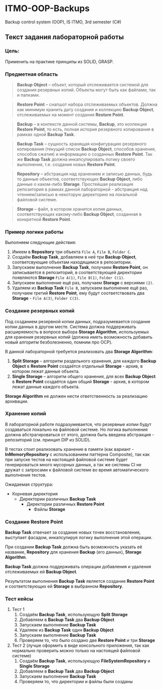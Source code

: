 # ITMO-OOP-Backups
Backup control system (OOP), IS ITMO, 3rd semester (C#)

## Текст задания лабораторной работы

### **Цель:**

Применить на практике принципы из SOLID, GRASP.

### Предметная область

> **Backup Object** – объект, который отслеживается системой для создания резервных копий. Объекты могут быть как файлами, так и папками.
> 

> **Restore Point** – снапшот набора отслеживаемых объектов. Должна как минимум хранить дату создания и коллекцию **Backup Object**, отслеживаемых на момент создания **Restore Point**.
> 

> **Backup** – в контексте данной системы, **Backup**, это коллекция **Restore Point**, то есть, полная история резервного копирования в рамках одной **Backup Task**.
> 

> **Backup Task** – сущность хранящая конфигурацию резервного копирования (текущий список **Backup Object**, способов хранения, способов сжатия) и информацию о созданных **Restore Point**. Так же **Backup Task** должна инкапсулировать логику своего выполнения, т.е. создания новых **Restore Point**.
> 

> **Repository** – абстракция над хранением и записью данных, будь то данные объектов, соответствующих **Backup Object**, либо данные о каком-либо **Storage**. Простейшая реализация репозитория в рамках данной лабораторной - абстракция над чтением/записью в некоторую директорию на локальной файловой системе.
> 

> **Storage** – файл, в котором хранится копия данных, соответствующих какому-либо **Backup Object**, созданная в конкретной **Restore Point**.
>

### Пример логики работы

Выполняем следующие действия:

1. Имеем в **Repository** три объекта `File A`, `File B`, `Folder C`.
2. Создаём **Backup Task**, добавляем в неё три **Backup Object**, соответсвующие объектам находящимся в репозитории.
3. Запускаем выполнение **Backup Task**, получаем **Restore Point**, он записывается в репозиторий, в соответствующей директории появляются **Storage** `File A(1)`, `File B(1)`, `Folder C(1)`.
4. Запускаем выполнение ещё раз, получаем **Storage** с версиями `(2)`.
5. Удаляем из **Backup Task** `File B`, запускаем выполнение ещё раз, получаем третий **Restore Point**, ему будут соответствовать два **Storage** - `File A(3)`, `Folder C(3)`.

### Создание резервных копий

Под созданием резервной копии данных, подразумевается создание копии данных в другом месте. Система должна поддерживать расширяемость в вопросе выбора **Storage Algorithm**, используемых для хранения резервных копий (должна иметь возможность добавить новый алгоритм безболезненно, помним про OCP). 

В данной лабораторной требуется реализовать два **Storage Algorithm**:

1. **Split Storage** – алгоритм раздельного хранения, для каждого **Backup Object** в **Restore Point** создаётся отдельный **Storage** - архив, в котором лежат данные объекта.
2. **Single Storage** – алгоритм общего хранения, для всех **Backup Object** в **Restore Point** создаётся один общий **Storage** - архив, в котором лежат данные каждого объекта.

**Storage Algorithm** не должен нести ответственность за реализацию архивации.

### Хранение копий

В лабораторной работе подразумевается, что резервные копии будут создаваться локально на файловой системе. Но логика выполнения должна абстрагироваться от этого, должна быть введена абстракция - репозиторий (см. принцип DIP из SOLID). 

В тестах стоит реализовать хранение в памяти (как вариант - **InMemoryRepository** с использованием паттерна Composite), так как при запуске тестов на настоящей файловой системе будет генерироваться много мусорных данных, а так же системы CI не дружат с запросами к файловой системе во время автоматического выполнения тестов.

Ожидаемая структура:

- Корневая директория
    - Директории различных **Backup Task**
        - Директории различных **Restore Point**
            - Файлы **Storage**

### Создание Restore Point

**Backup Task** отвечает за создание новых точек восстановления, выступает фасадом, инкапсулируя логику выполнения этой операции. 

При создании **Backup Task** должна быть возможность указать её название, **Repository** для хранения **Backup** (его данных), **Storage Algorithm**.

**Backup Task** должна поддерживать операции добавления и удаления отслеживаемых ей **Backup Object**.

Результатом выполнения **Backup Task** является создание **Restore Point** и соответствующих ей **Storage** в выбранном **Repository**.

### Тест кейсы

1. Тест 1
    1. Создаём **Backup Task**, использующую **Split Storage**
    2. Добавляем в **Backup Task** два **Backup Object**
    3. Запускаем выполнение **Backup Task**
    4. Удаляем из **Backup Task** один **Backup Object**
    5. Запускаем выполнение **Backup Task**
    6. Проверяем то, что было создано две **Restore Point** и три **Storage**
2. Тест 2 (лучше оформить в виде консольного приложения, так как нормально проверить можно только на настоящей файловой системе)
    1. Создаём **Backup Task**, использующую **FileSystemRepository** и **Single Storage**
    2. Добавляем в **Backup Task** два **Backup Object**
    3. Запускаем выполнение **Backup Task**
    4. Проверяем то, что директории и файлы были созданы

